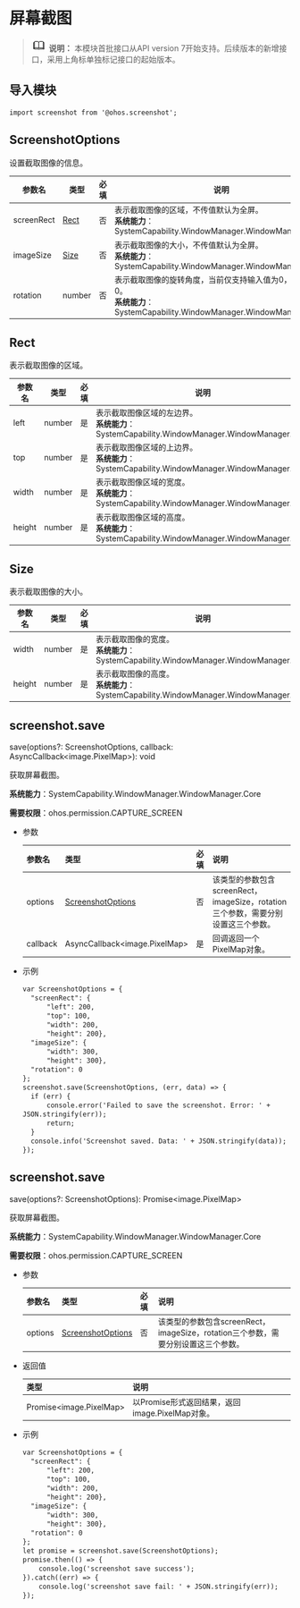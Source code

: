 # 屏幕截图

> ![icon-note.gif](public_sys-resources/icon-note.gif) **说明：**
> 本模块首批接口从API version 7开始支持。后续版本的新增接口，采用上角标单独标记接口的起始版本。

## 导入模块

```
import screenshot from '@ohos.screenshot';
```

## ScreenshotOptions

设置截取图像的信息。

| 参数名     | 类型          | 必填 | 说明                                                         |
| ---------- | ------------- | ---- | ------------------------------------------------------------ |
| screenRect | [Rect](#Rect) | 否   | 表示截取图像的区域，不传值默认为全屏。<br/>**系统能力**：SystemCapability.WindowManager.WindowManager.Core |
| imageSize  | [Size](#Size) | 否   | 表示截取图像的大小，不传值默认为全屏。<br/>**系统能力**：SystemCapability.WindowManager.WindowManager.Core |
| rotation   | number        | 否   | 表示截取图像的旋转角度，当前仅支持输入值为0，默认值为0。<br/>**系统能力**：SystemCapability.WindowManager.WindowManager.Core |


## Rect

表示截取图像的区域。

| 参数名 | 类型   | 必填 | 说明                                                         |
| ------ | ------ | ---- | ------------------------------------------------------------ |
| left   | number | 是   | 表示截取图像区域的左边界。<br/>**系统能力**：SystemCapability.WindowManager.WindowManager.Core |
| top    | number | 是   | 表示截取图像区域的上边界。<br/>**系统能力**：SystemCapability.WindowManager.WindowManager.Core |
| width  | number | 是   | 表示截取图像区域的宽度。<br/>**系统能力**：SystemCapability.WindowManager.WindowManager.Core |
| height | number | 是   | 表示截取图像区域的高度。<br/>**系统能力**：SystemCapability.WindowManager.WindowManager.Core |


## Size

表示截取图像的大小。

| 参数名 | 类型   | 必填 | 说明                                                         |
| ------ | ------ | ---- | ------------------------------------------------------------ |
| width  | number | 是   | 表示截取图像的宽度。<br/>**系统能力**：SystemCapability.WindowManager.WindowManager.Core |
| height | number | 是   | 表示截取图像的高度。<br/>**系统能力**：SystemCapability.WindowManager.WindowManager.Core |

## screenshot.save

save(options?: ScreenshotOptions, callback: AsyncCallback&lt;image.PixelMap&gt;): void

获取屏幕截图。

**系统能力**：SystemCapability.WindowManager.WindowManager.Core

**需要权限**：ohos.permission.CAPTURE_SCREEN

- 参数

  | 参数名   | 类型                                    | 必填 | 说明                                                         |
  | -------- | --------------------------------------- | ---- | ------------------------------------------------------------ |
  | options  | [ScreenshotOptions](#ScreenshotOptions) | 否   | 该类型的参数包含screenRect，imageSize，rotation三个参数，需要分别设置这三个参数。 |
  | callback | AsyncCallback&lt;image.PixelMap&gt;     | 是   | 回调返回一个PixelMap对象。                                   |

- 示例

  ```
  var ScreenshotOptions = {
  	"screenRect": {
  		"left": 200,
  		"top": 100,
  		"width": 200,
  		"height": 200},
  	"imageSize": {
  		"width": 300,
  		"height": 300},
  	"rotation": 0
  };
  screenshot.save(ScreenshotOptions, (err, data) => {
  	if (err) {
  		console.error('Failed to save the screenshot. Error: ' + JSON.stringify(err));
  		return;
  	}
  	console.info('Screenshot saved. Data: ' + JSON.stringify(data));
  });
  ```

## screenshot.save

save(options?: ScreenshotOptions): Promise&lt;image.PixelMap&gt;

获取屏幕截图。

**系统能力**：SystemCapability.WindowManager.WindowManager.Core

**需要权限**：ohos.permission.CAPTURE_SCREEN

- 参数

  | 参数名  | 类型                                    | 必填 | 说明                                                         |
  | ------- | --------------------------------------- | ---- | ------------------------------------------------------------ |
  | options | [ScreenshotOptions](#ScreenshotOptions) | 否   | 该类型的参数包含screenRect，imageSize，rotation三个参数，需要分别设置这三个参数。 |

- 返回值

  | 类型                          | 说明                                            |
  | ----------------------------- | ----------------------------------------------- |
  | Promise&lt;image.PixelMap&gt; | 以Promise形式返回结果，返回image.PixelMap对象。 |

- 示例

  ```
  var ScreenshotOptions = {
  	"screenRect": {
  		"left": 200,
  		"top": 100,
  		"width": 200,
  		"height": 200},
  	"imageSize": {
  		"width": 300,
  		"height": 300},
  	"rotation": 0
  };
  let promise = screenshot.save(ScreenshotOptions);
  promise.then(() => {
      console.log('screenshot save success');
  }).catch((err) => {
      console.log('screenshot save fail: ' + JSON.stringify(err));
  });
  ```
